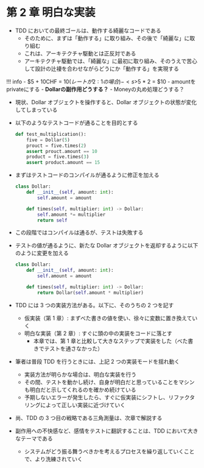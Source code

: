 # 第 2 章 明白な実装

-   TDD においての最終ゴールは、動作する綺麗なコードである
    -   そのために、まずは「動作する」に取り組み、その後で「綺麗な」に取り組む
    -   これは、アーキテクチャ駆動とは正反対である
    -   アーキテクチャ駆動では、「綺麗な」に最初に取り組み、そのうえで苦心して設計の辻褄を合わせながらどうにか「動作する」を実現する

<!-- prettier-ignore -->
!!! info 
    - $5 + 10CHF = $10 (レートが2:1の場合)
    - <s>$5 * 2 = $10</s>
    - amountをprivateにする
    - **Dollarの副作用どうする？**
    - Moneyの丸め処理どうする？

-   現状、Dollar オブジェクトを操作すると、Dollar オブジェクトの状態が変化してしまっている
-   以下のようなテストコードが通ることを目的とする

    ```python
    def test_multiplication():
        five = Dollar(5)
        prouct = five.times(2)
        assert prouct.amount == 10
        product = five.times(3)
        assert product.amount == 15
    ```

-   まずはテストコードのコンパイルが通るように修正を加える

    ```python
    class Dollar:
        def __init__(self, amount: int):
            self.amount = amount

        def times(self, multiplier: int) -> Dollar:
            self.amount *= multiplier
            return self
    ```

-   この段階ではコンパイルは通るが、テストは失敗する
-   テストの値が通るように、新たな Dollar オブジェクトを返却するように以下のように変更を加える

    ```python
    class Dollar:
        def __init__(self, amount: int):
            self.amount = amount

        def times(self, multiplier: int) -> Dollar:
            return Dollar(self.amount * multiplier)
    ```

-   TDD には 3 つの実装方法がある。以下に、そのうちの 2 つを記す

    -   仮実装（第 1 章）: まずべた書きの値を使い、徐々に変数に置き換えていく
    -   明白な実装（第 2 章）: すぐに頭の中の実装をコードに落とす
        -   本章では、第 1 章と比較して大きなステップで実装をした（べた書きでテストを通さなかった）

-   筆者は普段 TDD を行うときには、上記 2 つの実装モードを揺れ動く
    -   実装方法が明らかな場合は、明白な実装を行う
    -   その間、テストを動かし続け、自身が明白だと思っていることをマシンも明白だと示してくれるのを確かめ続けている
    -   予期しないエラーが発生したら、すぐに仮実装にシフトし、リファクタリングによって正しい実装に近づけていく
-   尚、TDD の 3 つ目の戦略である三角測量は、次章で解説する
-   副作用への不快感など、感情をテストに翻訳することは、TDD において大きなテーマである
    -   システムがどう振る舞うべきかを考えるプロセスを繰り返していくことで、より洗練されていく
